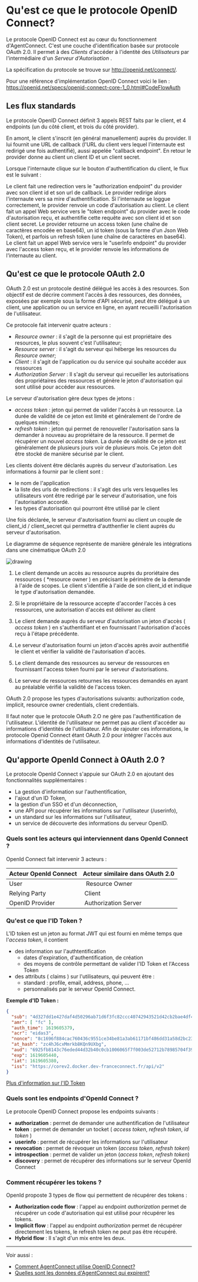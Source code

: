 
# Qu'est ce que le protocole OpenID Connect?

Le protocole OpenID Connect est au cœur du fonctionnement d'AgentConnect. C'est une couche d'identification basée sur protocole OAuth 2.0. Il permet à des *Clients* d'accéder à l'identité des *Utilisateurs*  par l'intermédiaire d'un *Serveur d'Autorisation* .

La spécification du protocole se trouve sur http://openid.net/connect/.

Pour une référence d'implémentation OpenID Connect voici le lien : https://openid.net/specs/openid-connect-core-1_0.html#CodeFlowAuth

## Les flux standards

Le protocole OpenID Connect définit 3 appels REST faits par le client, et 4 endpoints (un du côté client, et trois du côté provider).

En amont, le client s'inscrit (en général manuellement) auprès du provider. Il lui fournit une URL de callback (l'URL du client vers lequel l'internaute est redirigé une fois authentifié), aussi appelée "callback endpoint". En retour le provider donne au client un client ID et un client secret.

Lorsque l'internaute clique sur le bouton d'authentification du client, le flux est le suivant :

Le client fait une redirection vers le "authorization endpoint" du provider avec son client id et son url de callback. Le provider redirige alors l'internaute vers sa mire d'authentification. Si l'internaute se loggue correctement, le provider renvoie un code d'autorisation au client.
Le client fait un appel Web service vers le "token endpoint" du provider avec le code d'autorisation reçu, et authentifie cette requête avec son client id et son client secret. Le provider retourne un access token (une chaîne de caractères encodée en base64), un id token (sous la forme d'un Json Web Token), et parfois un refresh token (une chaîne de caractères en base64).
Le client fait un appel Web service vers le "userInfo endpoint" du provider avec l'access token reçu, et le provider renvoie les informations de l'internaute au client.

## Qu'est ce que le protocole OAuth 2.0

OAuth 2.0 est un protocole destiné délégué les accès à des resources. Son objectif est de décrire comment l'accès à des ressources, des données, exposées par exemple sous la forme d'API sécurisé, peut être délégué à un client, une application ou un service en ligne, en ayant recueilli l'autorisation de l'utilisateur. 

Ce protocole fait intervenir quatre acteurs : 

* *Resource owner* : il s'agit de la personne qui est propriétaire des resources, le plus souvent c'est l'utilisateur; 
* *Resource server* : il s'agit du serveur qui héberge les resources du *Resource owner*; 
* *Client* : il s'agit de l'application ou du service qui souhaite accéder aux ressources
* *Authorization Server* : Il s'agit du serveur qui recueiller les autorisations des propriétaires des ressources et génère le jeton d'autorisation qui sont utilisé pour accéder aux ressources. 

Le serveur d'autorisation gère deux types de jetons : 
* *access token* : jeton qui permet de valider l'accès à un ressource. La durée de validité de ce jeton est limité et généralement de l'ordre de quelques minutes; 
* *refresh token* : jeton qui permet de renouveller l'autorisation sans la demander à nouveau au propriétaire de la ressource. Il permet de récupérer un nouvel *access token*. La durée de validité de ce jeton est généralement de plusieurs jours voir de plusieurs mois. Ce jeton doit être stocké de manière sécurisé par le client.

Les clients doivent être déclarés auprès du serveur d'autorisation. Les informations à fournir par le client sont : 
- le nom de l'application
- la liste des urls de redirections : il s'agit des urls vers lesquelles les utilisateurs vont être redirigé par le serveur d'autorisation, une fois l'autorisation accordé.
- les types d'autorisation qui pourront être utilisé par le client

Une fois déclarée, le serveur d'autorisation fourni au client un couple de client_id / client_secret qui permettra d'autthenfier le client auprès du serveur d'autorisation. 

Le diagramme de séquence représente de manière générale les intégrations dans une cinématique OAuth 2.0

<img src="../diagrams/diagram-sequence-oauth.png" alt="drawing" />

1. Le client demande un accès au ressource auprès du proriétaire des ressources ( *resource owner ) en précisant le périmètre de la demande à l'aide de scopes. Le client s'identifie à l'aide de son client_id et indique le type d'autorisation demandée. 

2. Si le propriétaire de la ressource accepte d'accorder l'accès à ces ressources, une autorisation d'accès est délivrer au client

3. Le client demande auprès du serveur d'autorisation un jeton d'accès ( *access token* ) en s'authentifiant et en fournissant l'autorisation d'accès reçu à l'étape précédente. 

4. Le serveur d'autorisation fourni un jeton d'accès après avoir authentifié le client et vérifier la validité de l'autorisation d'accès. 

5. Le client demande des ressources au serveur de ressources en fournissant l'access token fourni par le serveur d'autorisations.

6. Le serveur de ressources retournes les ressources demandés en ayant au préalable vérifié la validité de l'access token. 

OAuth 2.0 propose les types d'autorisations suivants: authorization code, implicit, resource owner credentials, client credentials.

Il faut noter que le protocole OAuth 2.O ne gère pas l'authentification de l'utilisateur. L'identité de l'utilisateur ne permet pas au client d'accéder au informations d'identités de l'utilisateur. Afin de rajouter ces informations, le protocole Openid Connect étant OAuth 2.0 pour intégrer l'accès aux informations d'identités de l'utilisateur. 

## Qu'apporte OpenId Connect à OAuth 2.0 ? 

Le protocole OpenId Connect s'appuie sur OAuth 2.0 en ajoutant des fonctionnalités supplémentaires : 

- La gestion d'information sur l'authentification,
- l'ajout d'un ID Token,
- la gestion d'un SSO et d'un déconnection,
- une API pour récupérer les informations sur l'utilisateur (/userinfo),
- un standard sur les informations sur l'utilisateur,
- un service de découverte des informations du serveur OpenID. 

### Quels sont les acteurs qui interviennent dans  OpenId Connect ?

OpenId Connect fait intervenir 3 acteurs : 

| Acteur OpenId Connect | Acteur similaire dans OAuth 2.0 |
| ------ | ------ |
| User |  Resource Owner |
| Relying Party | Client | 
| OpenID Provider | Authorization Server |

### Qu'est ce que l'ID Token ?

L'ID token est un jeton au format JWT qui est fourni en même temps que l'*access token*, il contient
- des information sur l'authtentification 
   - dates d'expiration, d'authentification, de création
   - des moyens de contrôle permettant de valider l'ID Token et l'Access Token
- des attributs ( claims ) sur l'utilisateurs, qui peuvent être : 
   - standard : profile, email, address, phone, ...
   - personnalisés par le serveur OpenId Connect. 


**Exemple d'ID Token :**

```json
{
  "sub": "4d327dd1e427daf4d50296ab71d6f3fc82ccc40742943521d42cb2bae4df41afv1",
  "amr": [ "fc" ],
  "auth_time": 1619605379,
  "acr": "eidas3",
  "nonce": "8c1696f884cac760436c9551ce34be81a3ab61171bf486dd31a58d2bc23a7bbd",
  "at_hash": "zc4hJ6cxMmrkb8KQn9UXbg",
  "aud": "6925fb8143c76eded44d32b40c0cb1006065f7f003de52712b78985704f39950",
  "exp": 1619605440,
  "iat": 1619605380,
  "iss": "https://corev2.docker.dev-franceconnect.fr/api/v2"
}
```

[Plus d'information sur l'ID Token](https://openid.net/developers/specs/)

### Quels sont les endpoints d'OpenId Connect ? 

Le protocole OpenID Connect propose les endpoints suivants : 

- **authorization** : permet de demander une authentification de l'utilisateur
- **token** : permet de demander un tocket ( *access token*, *refresh token*, *id token* )
- **userinfo** : permet de récupérer les informations sur l'utilisateur
- **revocation** : permet de révoquer un token  (*access token*, *refresh token*)
- **introspection** : permet de valider un jeton (*access token*, *refresh token*)
- **discovery** : permet de récupérer des informations sur le serveur OpenId Connect

### Comment récupérer les tokens ? 

OpenId proposte 3 types de flow qui permettent de récupérer des tokens : 

- **Authorization code flow** : l'appel au endpoint *authorization* permet de récupérer un code d'autorisation qui est utilisé pour récupérer les tokens. 
- **Implicit flow** : l'appel au endpoint *authorization* permet de récupérer directement les tokens, le refresh token ne peut pas être récupéré.
- **Hybrid flow** : Il s'agit d'un mix entre les deux. 

---

Voir aussi : 
- [Comment AgentConnect utilise OpenID Connect?](technique_fca/technique_fca_oidc.md)
- [Quelles sont les données d'AgentConnect qui expirent?](technique_fca/donnees_expirent.md)
